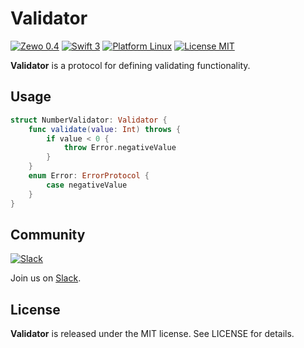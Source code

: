 # Validator
[![Zewo 0.4][zewo-badge]](http://zewo.io)
[![Swift 3][swift-badge]](https://swift.org)
[![Platform Linux][platforms-badge]](https://swift.org)
[![License MIT][mit-badge]](https://tldrlegal.com/license/mit-license)

**Validator** is a protocol for defining validating functionality.

## Usage

```swift
struct NumberValidator: Validator {
    func validate(value: Int) throws {
        if value < 0 {
            throw Error.negativeValue
        }
    }
    enum Error: ErrorProtocol {
        case negativeValue
    }
}
```

## Community

[![Slack](http://s13.postimg.org/ybwy92ktf/Slack.png)](http://slack.zewo.io)

Join us on [Slack](http://slack.zewo.io).

License
-------

**Validator** is released under the MIT license. See LICENSE for details.

[zewo-badge]: https://img.shields.io/badge/Zewo-0.4-FF7565.svg?style=flat
[swift-badge]: https://img.shields.io/badge/Swift-3.0-orange.svg?style=flat
[mit-badge]: https://img.shields.io/badge/License-MIT-blue.svg?style=flat
[platforms-badge]: https://img.shields.io/badge/Platform-Mac%20%26%20Linux-lightgray.svg
